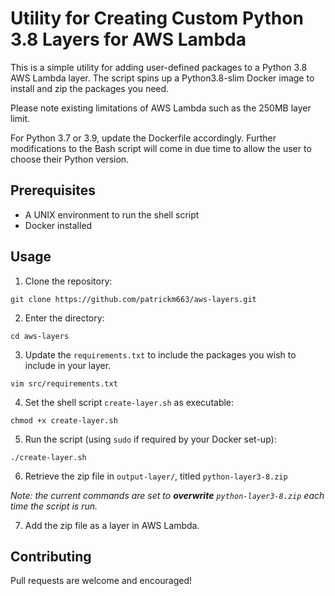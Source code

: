 # Utility for Creating Custom Python 3.8 Layers for AWS Lambda
This is a simple utility for adding user-defined packages to a Python 3.8 AWS Lambda layer. The script spins up a Python3.8-slim Docker image to install and zip the packages you need.

Please note existing limitations of AWS Lambda such as the 250MB layer limit.

For Python 3.7 or 3.9, update the Dockerfile accordingly. Further modifications to the Bash script will come in due time to allow the user to choose their Python version.

## Prerequisites
- A UNIX environment to run the shell script
- Docker installed

## Usage
1.  Clone the repository:
```
git clone https://github.com/patrickm663/aws-layers.git
```
2.  Enter the directory:
```
cd aws-layers
```
3. Update the `requirements.txt` to include the packages you wish to include in your layer.
```
vim src/requirements.txt
```
4. Set the shell script `create-layer.sh` as executable:
```
chmod +x create-layer.sh
```
5. Run the script (using `sudo` if required by your Docker set-up):
```
./create-layer.sh
```
6. Retrieve the zip file in `output-layer/`, titled `python-layer3-8.zip`

_Note: the current commands are set to **overwrite** `python-layer3-8.zip` each time the script is run._

7. Add the zip file as a layer in AWS Lambda.

## Contributing
Pull requests are welcome and encouraged!
